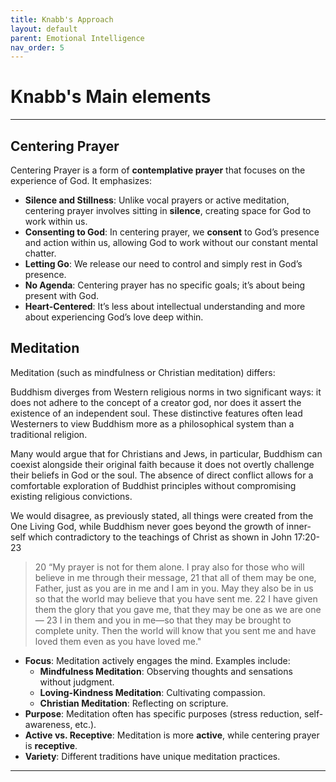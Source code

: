 ```yaml
---
title: Knabb's Approach
layout: default 
parent: Emotional Intelligence
nav_order: 5
---
```


# Knabb's Main elements

---

## Centering Prayer

Centering Prayer is a form of **contemplative prayer** that focuses on the experience of God. It emphasizes:

- **Silence and Stillness**: Unlike vocal prayers or active meditation, centering prayer involves sitting in **silence**, creating space for God to work within us.
- **Consenting to God**: In centering prayer, we **consent** to God’s presence and action within us, allowing God to work without our constant mental chatter.
- **Letting Go**: We release our need to control and simply rest in God’s presence.
- **No Agenda**: Centering prayer has no specific goals; it’s about being present with God.
- **Heart-Centered**: It’s less about intellectual understanding and more about experiencing God’s love deep within.

## Meditation

Meditation (such as mindfulness or Christian meditation) differs:

Buddhism diverges from Western religious norms in two significant ways: it does not adhere to the concept of a creator god, nor does it assert the existence of an independent soul. These distinctive features often lead Westerners to view Buddhism more as a philosophical system than a traditional religion.

Many would argue that for Christians and Jews, in particular, Buddhism can coexist alongside their original faith because it does not overtly challenge their beliefs in God or the soul. The absence of direct conflict allows for a comfortable exploration of Buddhist principles without compromising existing religious convictions.

We would disagree, as previously stated, all things were created from the One Living God, while Buddhism never goes beyond the growth of inner-self which contradictory to the teachings of Christ as shown in John 17:20-23

> 20 “My prayer is not for them alone. I pray also for those who will believe in me through their message, 21 that all of them may be one, Father, just as you are in me and I am in you. May they also be in us so that the world may believe that you have sent me. 22 I have given them the glory that you gave me, that they may be one as we are one— 23 I in them and you in me—so that they may be brought to complete unity. Then the world will know that you sent me and have loved them even as you have loved me."

- **Focus**: Meditation actively engages the mind. Examples include:
  - **Mindfulness Meditation**: Observing thoughts and sensations without judgment.
  - **Loving-Kindness Meditation**: Cultivating compassion.
  - **Christian Meditation**: Reflecting on scripture.
- **Purpose**: Meditation often has specific purposes (stress reduction, self-awareness, etc.).
- **Active vs. Receptive**: Meditation is more **active**, while centering prayer is **receptive**.
- **Variety**: Different traditions have unique meditation practices.

---

